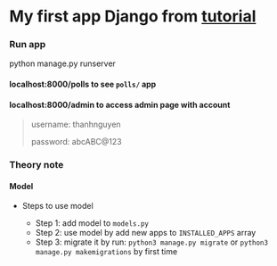 # My first app Django from [tutorial](https://docs.djangoproject.com/en/2.1/intro/tutorial01/)

### Run app
python manage.py runserver

#### localhost:8000/polls to see `polls/` app

#### localhost:8000/admin to access admin page with account
>
> username: thanhnguyen
>
> password: abcABC@123

### Theory note
#### Model

* Steps to use model

   * Step 1: add model to `models.py`
   * Step 2: use model by add new apps to `INSTALLED_APPS` array
   * Step 3: migrate it by run: `python3 manage.py migrate` or `python3 manage.py makemigrations` by first time
